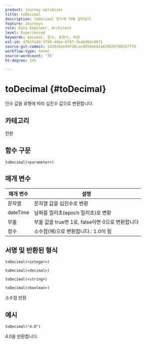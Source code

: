 ```yaml
---
product: journey optimizer
title: toDecimal
description: toDecimal 함수에 대해 알아보기
feature: Journeys
role: Data Engineer, Architect
level: Experienced
keywords: decimal, 함수, 표현식, 여정
exl-id: d761fa4d-5f99-4dee-b747-3eab464c4071
source-git-commit: 1d30c6ae49fd0cac0559eb42a629b59708157f7d
workflow-type: tm+mt
source-wordcount: '75'
ht-degree: 14%

---
```


# toDecimal {#toDecimal}

인수 값을 유형에 따라 십진수 값으로 변환합니다.

## 카테고리

전환

## 함수 구문

`toDecimal(<parameter>)`

## 매개 변수

| 매개 변수 | 설명 |
|--- |--- |
| 문자열 | 문자열 값을 십진수로 변환 |
| dateTime | 날짜를 밀리초(epoch 밀리초)로 변환 |
| 부울 | 부울 값을 true면 1로, false이면 0으로 변환합니다 |
| 정수 | 소수점(예)으로 변환합니다.: 1.0이 됨 |

## 서명 및 반환된 형식

`toDecimal(<integer>)`

`toDecimal(<decimal>)`

`toDecimal(<string>)`

`toDecimal(<boolean>)`

소수점 반환

## 예시

`toDecimal("4.0")`

4.0을 반환합니다.
